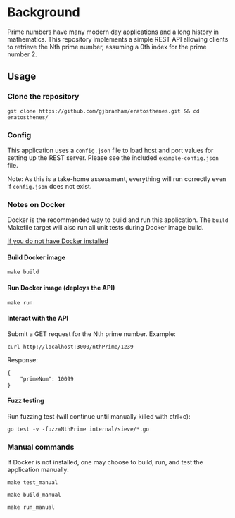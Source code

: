 # Background

Prime numbers have many modern day applications and a long history in mathematics. This repository implements a simple REST API allowing clients to retrieve the Nth prime number, assuming a 0th index for the prime number 2.

## Usage

### Clone the repository

`git clone https://github.com/gjbranham/eratosthenes.git && cd eratosthenes/`

### Config

This application uses a `config.json` file to load host and port values for setting up the REST server. Please see the included `example-config.json` file.

Note: As this is a take-home assessment, everything will run correctly even if `config.json` does not exist.

### Notes on Docker

Docker is the recommended way to build and run this application. The `build` Makefile target will also run all unit tests during Docker image build.

[If you do not have Docker installed](#manual-commands)

#### Build Docker image

`make build`

#### Run Docker image (deploys the API)

`make run`

#### Interact with the API

Submit a GET request for the Nth prime number. Example:

`curl http://localhost:3000/nthPrime/1239`

Response:

```
{
    "primeNum": 10099
}
```

#### Fuzz testing

Run fuzzing test (will continue until manually killed with ctrl+c):

`go test -v -fuzz=NthPrime internal/sieve/*.go`

### Manual commands

If Docker is not installed, one may choose to build, run, and test the application manually:

`make test_manual`

`make build_manual`

`make run_manual`